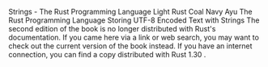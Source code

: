 Strings - The Rust Programming Language
Light
Rust
Coal
Navy
Ayu
The Rust Programming Language
Storing UTF-8 Encoded Text with Strings
The second edition of the book is no longer distributed with Rust's documentation.
If you came here via a link or web search, you may want to check out
the current
version of the book
instead.
If you have an internet connection, you can
find a copy distributed with
Rust
1.30
.